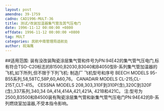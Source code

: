 ```yaml
---
layout: post
amendno: 39-1759
cadno: CAD1996-MULT-36
title: 测试/改装加温器集气管及其气压电门
date: 1996-11-12 00:00:00 +0800
effdate: 1996-11-12 00:00:00 +0800
tag: MULT
categories: 民航中南管理局适航处
author: 祝海鹰
---
```


##适用范围:
装有没改装陶瓷涂层集气管和件号为PN:94E42的集气管气压电门,标有符合TSO-C20标志的B1500,B2030,B3040和B4050型B-系列集气管加温器的飞机,如下所列,但不限于下列飞机:
制造厂  飞机型号和序号
BEECH  MODELS 95-B55系列,58,58TC,58P,60,A60,76。
CANADAIR  MODELS CL-215,CL-215T,CLT-415。
CESSNA  MODELS 208,303,310F到310P(含),320C到320F
(含),337系列,340,34 0A,414,414A,421,421A,
421B和421C。
注:型号为2500,B3500和B4500装有陶瓷涂层集气管和新集气管气压电门PN:94E42的B-系列燃烧室加温器,不受本指令影响。

